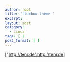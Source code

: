 ```yaml
---
author: root
title: 'fluxbox theme '
excerpt:
layout: post
category:
  - Linux
tags: [ ]
post_format: [ ]
---
```

["http://tenr.de":http://tenr.de]